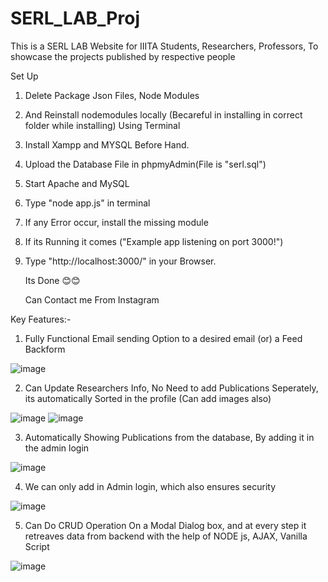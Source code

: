 # SERL_LAB_Proj
This is a SERL LAB Website for IIITA Students, Researchers, Professors, To showcase the projects published by respective people 

Set Up 

1) Delete Package Json Files, Node Modules
2) And Reinstall nodemodules locally (Becareful in installing in correct folder while installing) Using Terminal
3) Install Xampp and MYSQL Before Hand.
4) Upload the Database File in phpmyAdmin(File is "serl.sql")
5) Start Apache and MySQL
6) Type "node app.js" in terminal
7) If any Error occur, install the missing module
8) If its Running it comes ("Example app listening on port 3000!")
9) Type "http://localhost:3000/" in your Browser.

    Its Done 😊😊


   Can Contact me From Instagram

Key Features:-

1) Fully Functional Email sending Option to a desired email (or) a Feed Backform

![image](https://github.com/RatanKalpaSai/SERL_LAB_Proj/assets/97551433/0de1f1fe-734c-4e71-92b2-8d3e61906732)

2) Can Update Researchers Info, No Need to add Publications Seperately, its automatically Sorted in the profile (Can add images also)

![image](https://github.com/RatanKalpaSai/SERL_LAB_Proj/assets/97551433/7a489112-ab33-4569-beaf-4cc3ac541d09)
![image](https://github.com/RatanKalpaSai/SERL_LAB_Proj/assets/97551433/345f6f88-0001-4f61-b64e-20b25cf3cc09)

3) Automatically Showing Publications from the database, By adding it in the admin login

![image](https://github.com/RatanKalpaSai/SERL_LAB_Proj/assets/97551433/3bdf3ef4-2965-4047-976f-2f6153ed9d70)
 
4) We can only add in Admin login, which also ensures security

![image](https://github.com/RatanKalpaSai/SERL_LAB_Proj/assets/97551433/5f0c1cf5-3e33-44be-99c1-98fa1897095a)

5) Can Do CRUD Operation On a Modal Dialog box, and at every step it retreaves data from backend with the help of NODE js, AJAX, Vanilla Script

![image](https://github.com/RatanKalpaSai/SERL_LAB_Proj/assets/97551433/7342c3c4-9296-496b-ac68-1df979535158)








